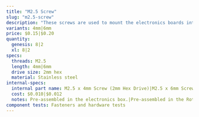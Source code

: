 ```yaml
---
title: "M2.5 Screw"
slug: "m2.5-screw"
description: "These screws are used to mount the electronics boards into the electronics box with the M2.5 M/F standoffs as an intermediary component."
variants: 4mm|6mm
price: $0.15|$0.20
quantity:
  genesis: 8|2
  xl: 8|2
specs:
  threads: M2.5
  length: 4mm|6mm
  drive size: 2mm hex
  material: Stainless steel
internal-specs:
  internal part name: M2.5 x 4mm Screw (2mm Hex Drive)|M2.5 x 6mm Screw (2mm Hex Drive)
  cost: $0.010|$0.012
  notes: Pre-assembled in the electronics box.|Pre-assembled in the Rotary Tool.
component tests: Fasteners and hardware tests
---
```


